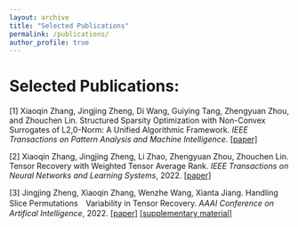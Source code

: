 ```yaml
---
layout: archive
title: "Selected Publications"
permalink: /publications/
author_profile: true
---
```


Selected Publications:
======

[1] Xiaoqin Zhang, Jingjing Zheng, Di Wang, Guiying Tang, Zhengyuan Zhou, and Zhouchen Lin. Structured Sparsity Optimization with Non-Convex Surrogates of L2,0-Norm: A Unified Algorithmic Framework. *IEEE Transactions on Pattern Analysis and Machine Intelligence*. [[paper]](https://ieeexplore.ieee.org/document/9916142)
 
[2] Xiaoqin Zhang, Jingjing Zheng, Li Zhao, Zhengyuan Zhou, Zhouchen Lin. Tensor Recovery with Weighted Tensor Average Rank. *IEEE Transactions on Neural Networks and Learning Systems*, 2022. [[paper]](https://ieeexplore.ieee.org/document/9804376)

[3] Jingjing Zheng, Xiaoqin Zhang, Wenzhe Wang, Xianta Jiang. Handling Slice Permutations　Variability in Tensor Recovery. *AAAI Conference on Artifical Intelligence*, 2022. [[paper]](https://ojs.aaai.org/index.php/AAAI/article/view/20261) [[supplementary material]](https://github.com/jzheng20/jzheng20.github.io/tree/master/files/aaai22_supplementary_material.pdf)


